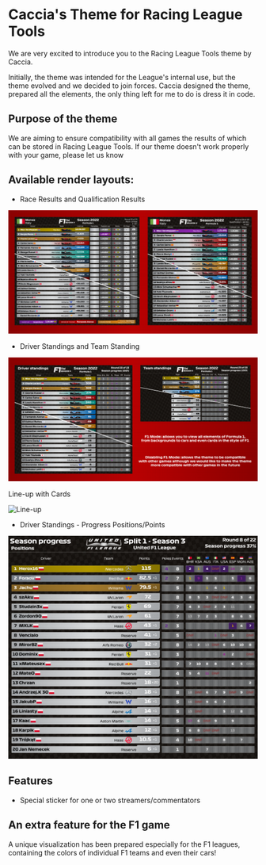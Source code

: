 # Caccia's Theme for Racing League Tools

We are very excited to introduce you to the Racing League Tools theme by Caccia.

Initially, the theme was intended for the League's internal use, but the theme evolved and we decided to join forces. Caccia designed the theme, prepared all the elements, the only thing left for me to do is dress it in code.

## Purpose of the theme

We are aiming to ensure compatibility with all games the results of which can be stored in Racing League Tools. If our theme doesn't work properly with your game, please let us know

## Available render layouts:

- Race Results and Qualification Results

![Race Results and Quali](docs/race_and_quali.png "Race Results")

- Driver Standings and Team Standing

![Driver and Team Standings](docs/driver_and_team_standing.png "Driver Standings")

 Line-up with Cards

![Line-up](docs/lineup.png "Driver Standings")

- Driver Standings - Progress Positions/Points

![Driver Standings - Progress Positions](docs/driver_progress_positions.png "Driver Standings - Progress Positions")


## Features

- Special sticker for one or two streamers/commentators

## An extra feature for the F1 game

A unique visualization has been prepared especially for the F1 leagues, containing the colors of individual F1 teams and even their cars!

